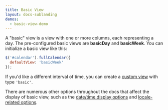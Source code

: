 ```yaml
---
title: Basic View
layout: docs-sublanding
demos:
  - basic-view-demo
---
```


A "basic" view is a view with one or more columns, each representing a day. The pre-configured basic views are **basicDay** and **basicWeek**. You can initialize a basic view like this:

```js
$('#calendar').fullCalendar({
  defaultView: 'basicWeek'
});
```

If you'd like a different interval of time, you can create a [custom view](custom-view-with-settings) with type `'basic'`.

There are numerous other options throughout the docs that affect the display of basic view, such as the [date/time display options](date-display) and [locale-related options](localization).
